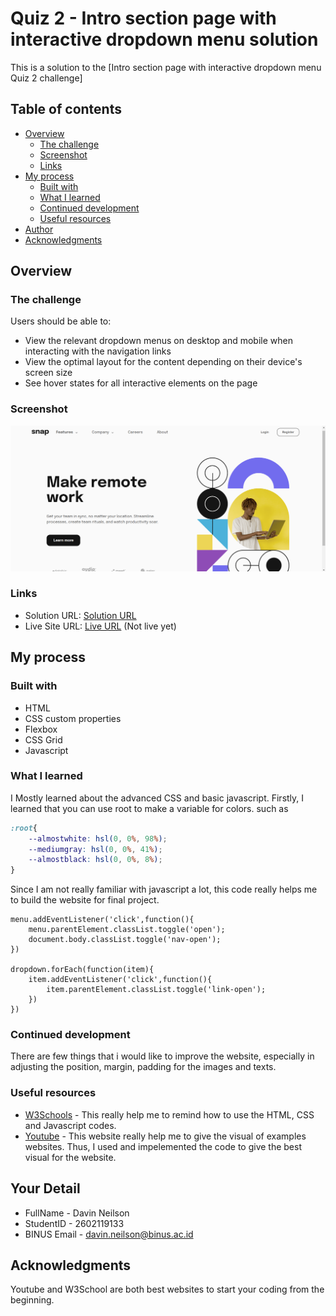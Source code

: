 # Quiz 2 - Intro section page with interactive dropdown menu solution

This is a solution to the [Intro section page with interactive dropdown menu Quiz 2 challenge]

## Table of contents

- [Overview](#overview)
  - [The challenge](#the-challenge)
  - [Screenshot](#screenshot)
  - [Links](#links)
- [My process](#my-process)
  - [Built with](#built-with)
  - [What I learned](#what-i-learned)
  - [Continued development](#continued-development)
  - [Useful resources](#useful-resources)
- [Author](#author)
- [Acknowledgments](#acknowledgments)

## Overview

### The challenge

Users should be able to:

- View the relevant dropdown menus on desktop and mobile when interacting with the navigation links
- View the optimal layout for the content depending on their device's screen size
- See hover states for all interactive elements on the page

### Screenshot

![](./screenshot.png)

### Links

- Solution URL: [Solution URL](https://github.com/DNeilson67/intro-section-with-dropdown-navigation)
- Live Site URL: [Live URL](https://dneilson67.github.io) (Not live yet)

## My process

### Built with

- HTML
- CSS custom properties
- Flexbox
- CSS Grid
- Javascript

### What I learned
I Mostly learned about the advanced CSS and basic javascript. Firstly, I learned that you can use root to make a variable for colors. such as 
```css
:root{
    --almostwhite: hsl(0, 0%, 98%);
    --mediumgray: hsl(0, 0%, 41%);
    --almostblack: hsl(0, 0%, 8%);
}
```

Since I am not really familiar with javascript a lot, this code really helps me to build the website for final project.
```
menu.addEventListener('click',function(){
    menu.parentElement.classList.toggle('open');
    document.body.classList.toggle('nav-open');
})

dropdown.forEach(function(item){
    item.addEventListener('click',function(){
        item.parentElement.classList.toggle('link-open');
    })
})
```

### Continued development

There are few things that i would like to improve the website, especially in adjusting the position, margin, padding for the images and texts.

### Useful resources

- [W3Schools](https://www.w3schools.com/) - This really help me to remind how to use the HTML, CSS and Javascript codes.
- [Youtube](https://www.youtube.com) - This website really help me to give the visual of examples websites. Thus, I used and impelemented the code to  give the best visual for the website.


## Your Detail 

- FullName - Davin Neilson
- StudentID - 2602119133
- BINUS Email - davin.neilson@binus.ac.id

## Acknowledgments

Youtube and W3School are both best websites to start your coding from the beginning.
